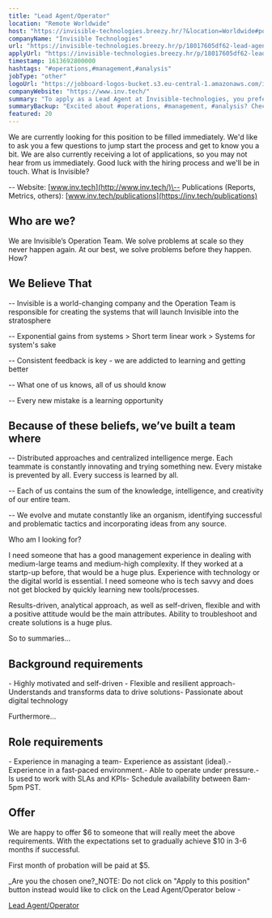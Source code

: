 ```yaml
---
title: "Lead Agent/Operator"
location: "Remote Worldwide"
host: "https://invisible-technologies.breezy.hr/?&location=Worldwide#positions"
companyName: "Invisible Technologies"
url: "https://invisible-technologies.breezy.hr/p/18017605df62-lead-agent-operator"
applyUrl: "https://invisible-technologies.breezy.hr/p/18017605df62-lead-agent-operator/apply"
timestamp: 1613692800000
hashtags: "#operations,#management,#analysis"
jobType: "other"
logoUrl: "https://jobboard-logos-bucket.s3.eu-central-1.amazonaws.com/invisible-technologies"
companyWebsite: "https://www.inv.tech/"
summary: "To apply as a Lead Agent at Invisible-technologies, you preferably need to have a good management experience in dealing with medium-large teams and medium-high complexity."
summaryBackup: "Excited about #operations, #management, #analysis? Check out this job post!"
featured: 20
---
```


We are currently looking for this position to be filled immediately. We'd like to ask you a few questions to jump start the process and get to know you a bit. We are also currently receiving a lot of applications, so you may not hear from us immediately. Good luck with the hiring process and we'll be in touch. What is Invisible?

\-- Website: [www.inv.tech](http://www.inv.tech/)\-- Publications (Reports, Metrics, others): [www.inv.tech/publications](https://inv.tech/publications)

## Who are we?

We are Invisible’s Operation Team. We solve problems at scale so they never happen again. At our best, we solve problems before they happen. How?

## We Believe That

\-- Invisible is a world-changing company and the Operation Team is responsible for creating the systems that will launch Invisible into the stratosphere

\-- Exponential gains from systems > Short term linear work > Systems for system's sake

\-- Consistent feedback is key - we are addicted to learning and getting better

\-- What one of us knows, all of us should know

\-- Every new mistake is a learning opportunity

## Because of these beliefs, we’ve built a team where

\-- Distributed approaches and centralized intelligence merge. Each teammate is constantly innovating and trying something new. Every mistake is prevented by all. Every success is learned by all.

\-- Each of us contains the sum of the knowledge, intelligence, and creativity of our entire team.

\-- We evolve and mutate constantly like an organism, identifying successful and problematic tactics and incorporating ideas from any source.

Who am I looking for?

I need someone that has a good management experience in dealing with medium-large teams and medium-high complexity. If they worked at a startp-up before, that would be a huge plus. Experience with technology or the digital world is essential. I need someone who is tech savvy and does not get blocked by quickly learning new tools/processes.

Results-driven, analytical approach, as well as self-driven, flexible and with a positive attitude would be the main attributes. Ability to troubleshoot and create solutions is a huge plus.

So to summaries...

## Background requirements

\- Highly motivated and self-driven - Flexible and resilient approach- Understands and transforms data to drive solutions- Passionate about digital technology

Furthermore...

## Role requirements

\- Experience in managing a team- Experience as assistant (ideal).- Experience in a fast-paced environment.- Able to operate under pressure.- Is used to work with SLAs and KPIs- Schedule availability between 8am-5pm PST.

## Offer

We are happy to offer $6 to someone that will really meet the above requirements. With the expectations set to gradually achieve $10 in 3-6 months if successful.

First month of probation will be paid at $5.

_Are you the chosen one?_NOTE: Do not click on "Apply to this position" button instead would like to click on the Lead Agent/Operator below -

[Lead Agent/Operator](https://jobs.lever.co/invisible/0bfb8d8a-2e2c-405a-9c39-ac8050842a4c)
